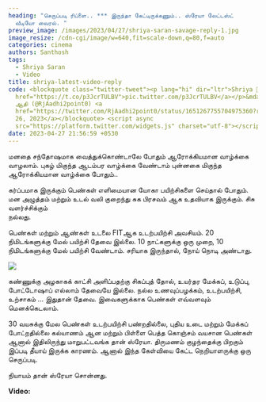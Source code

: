 ```yaml
---
heading: "செருப்படி ரிப்ளை.. *** இருந்தா கேட்டிருக்கணும்.. ஸ்ரேயா லேட்டஸ்ட்
  வீடியோ வைரல். "
preview_image: /images/2023/04/27/shriya-saran-savage-reply-1.jpg
image_resize: /cdn-cgi/image/w=640,fit=scale-down,q=80,f=auto
categories: cinema
authors: Santhosh
tags:
  - Shriya Saran
  - Video
title: shriya-latest-video-reply
code: <blockquote class="twitter-tweet"><p lang="hi" dir="ltr">Shriya 👏👏👏 <a
  href="https://t.co/p3JcrTULBV">pic.twitter.com/p3JcrTULBV</a></p>&mdash; தோழர்
  ஆதி (@RjAadhi2point0) <a
  href="https://twitter.com/RjAadhi2point0/status/1651267755704975360?ref_src=twsrc%5Etfw">April
  26, 2023</a></blockquote> <script async
  src="https://platform.twitter.com/widgets.js" charset="utf-8"></script>
date: 2023-04-27 21:56:59 +0530
---
```

மனதை சந்தோஷமாக வைத்துக்கொண்டாலே போதும் ஆரோக்கியமான வாழ்க்கை வாழலாம்.
புகழ் மிகுந்த ஆடம்பர வாழ்க்கை வேண்டாம்
புன்னகை மிகுந்த ஆரோக்கியமான
 வாழ்க்கை போதும்..

கர்ப்பமாக இருக்கும் பெண்கள் எளிமையான யோகா பயிற்சிகளை செய்தால் போதும். 
மன அழுத்தம் மற்றும் உடல் வலி குறைந்து சுக பிரசவம் ஆக உதவியாக இருக்கும். சிசு வளர்ச்சிக்கும்\
நல்லது. 

பெண்கள் மற்றும் ஆண்கள் உடலை FITஆக உடற்பயிற்சி அவசியம். 20 நிமிடங்களுக்கு மேல் பயிற்சி தேவை இல்லை. 10 நாட்களுக்கு ஒரு முறை, 10 நிமிடங்களுக்கு மேல் பயிற்சி வேண்டாம். சரியாக இருந்தால், நோய் நொடி அண்டாது. 

![](/images/2023/04/27/shriya-saran-savage-reply.jpg)

கண்ணுக்கு அழகாகக் காட்சி அளிப்பதற்கு சிகப்புத் தோல், உயர்தர மேக்கப், உடுப்பு, போட்டோஷாப் எல்லாம் தேவையே இல்லை. நல்ல உணவுப்பழக்கம், உடற்பயிற்சி, உற்சாகம் ... இதுதான் தேவை. இவைகளுக்காக பெண்கள் எவ்வளவும் மெனக்கெடலாம்.

30 வயசுக்கு மேல பெண்கள் உடற்பயிற்சி பண்றதில்லை, புதிய உடை மற்றும் மேக்கப் போட்றதில்லை கல்யாணம் ஆன மற்றும் பிள்ளை பெத்த கொஞ்சம் வயசான பெண்கள் ஆனால் இதிலிருந்து மாறுபட்டவங்க தான் ஸ்ரேயா. திருமணம் குழந்தைக்கு பிறகும் இப்படி தீயாய் இருக்க காரணம். ஆனால் இந்த கேள்வியை கேட்ட நெறியாளருக்கு ஒரு செருப்படி.

நியாயம் தான் ஸ்ரேயா சொன்னது. 

**V﻿ideo:**